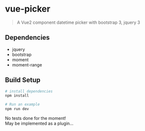 # vue-picker

> A Vue2 component datetime picker with bootstrap 3, jquery 3

## Dependencies
- jquery  
- bootstrap  
- moment
- moment-range

## Build Setup

``` bash
# install dependencies
npm install

# Run an example
npm run dev

```

No tests done for the moment!  
May be implemented as a plugin...
